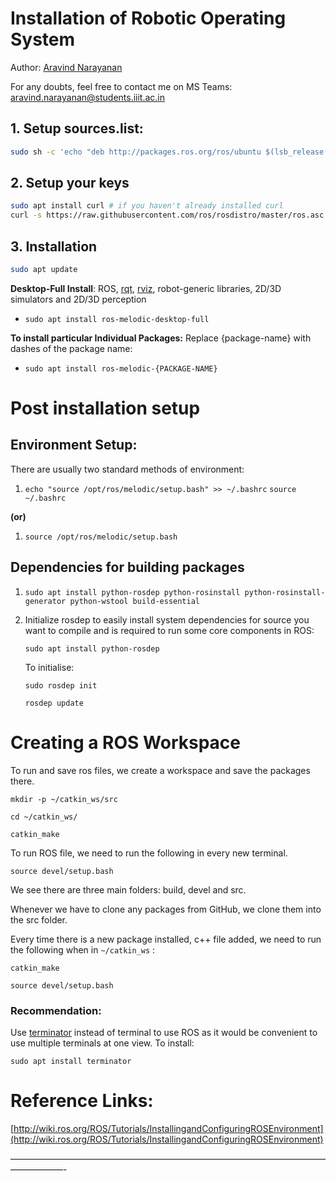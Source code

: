 # Installation of Robotic Operating System

Author: [Aravind Narayanan](https://github.com/aravind-3105) 

For any doubts, feel free to contact me on MS Teams: aravind.narayanan@students.iiit.ac.in

## 1. Setup sources.list:

```bash
sudo sh -c 'echo "deb http://packages.ros.org/ros/ubuntu $(lsb_release -sc) main" > /etc/apt/sources.list.d/ros-latest.list'
```

## 2. Setup your keys

```bash
sudo apt install curl # if you haven't already installed curl
curl -s https://raw.githubusercontent.com/ros/rosdistro/master/ros.asc | sudo apt-key add -
```

## 3. Installation

```bash
sudo apt update
```

**Desktop-Full Install**: ROS, [rqt](http://wiki.ros.org/rqt), [rviz](http://wiki.ros.org/rviz), robot-generic libraries, 2D/3D simulators and 2D/3D perception

- `sudo apt install ros-melodic-desktop-full`

**To install particular Individual Packages:** Replace {package-name} with dashes of the package name:

- `sudo apt install ros-melodic-{PACKAGE-NAME}`

# Post installation setup

## Environment Setup:

There are usually two standard methods of environment:

1. `echo "source /opt/ros/melodic/setup.bash" >> ~/.bashrc`
`source ~/.bashrc`

**(or)**

1. `source /opt/ros/melodic/setup.bash`

## **Dependencies for building packages**

1. `sudo apt install python-rosdep python-rosinstall python-rosinstall-generator python-wstool build-essential`
2. Initialize rosdep to easily install system dependencies for source you want to compile and is required to run some core components in ROS:
    
    `sudo apt install python-rosdep`
    
    To initialise:
    
    `sudo rosdep init`
    
    `rosdep update`
    

# Creating a ROS Workspace

To run and save ros files, we create a workspace and save the packages there.

`mkdir -p ~/catkin_ws/src`

`cd ~/catkin_ws/`

`catkin_make`

To run ROS file, we need to run the following in every new terminal.

`source devel/setup.bash`

We see there are three main folders: build, devel and src.

Whenever we have to clone any packages from GitHub, we clone them into the src folder.

Every time there is a new package installed, c++ file added, we need to run the following when in `~/catkin_ws` :

`catkin_make`

`source devel/setup.bash`

### Recommendation:

Use [terminator](https://www.geeksforgeeks.org/terminator-a-linux-terminal-emulator/) instead of terminal to use ROS as it would be convenient to use multiple terminals at one view. To install:

`sudo apt install terminator`

# Reference Links:

[http://wiki.ros.org/ROS/Tutorials/InstallingandConfiguringROSEnvironment](http://wiki.ros.org/ROS/Tutorials/InstallingandConfiguringROSEnvironment)

——————————————————————————————————————————-
